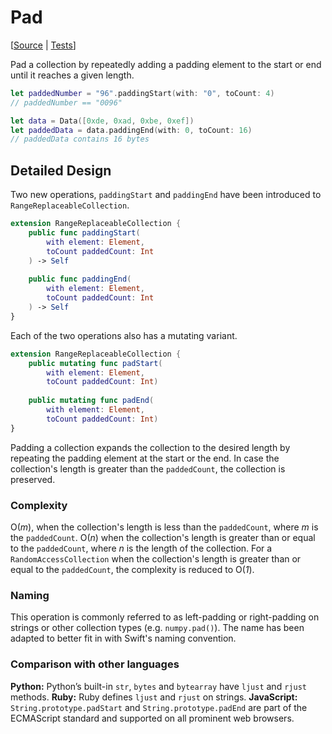 # Pad

[[Source](https://github.com/apple/swift-algorithms/blob/main/Sources/Algorithms/Pad.swift) | 
 [Tests](https://github.com/apple/swift-algorithms/blob/main/Tests/SwiftAlgorithmsTests/PadTests.swift)]

Pad a collection by repeatedly adding a padding element to the start or end until 
it reaches a given length.

```swift
let paddedNumber = "96".paddingStart(with: "0", toCount: 4)
// paddedNumber == "0096"

let data = Data([0xde, 0xad, 0xbe, 0xef])
let paddedData = data.paddingEnd(with: 0, toCount: 16)
// paddedData contains 16 bytes
```

## Detailed Design

Two new operations, `paddingStart` and `paddingEnd` have been introduced to
`RangeReplaceableCollection`.

```swift
extension RangeReplaceableCollection {
    public func paddingStart(
        with element: Element,
        toCount paddedCount: Int
    ) -> Self
  
    public func paddingEnd(
        with element: Element,
        toCount paddedCount: Int
    ) -> Self
}
```

Each of the two operations also has a mutating variant.

```swift
extension RangeReplaceableCollection {
    public mutating func padStart(
        with element: Element,
        toCount paddedCount: Int)
      
    public mutating func padEnd(
        with element: Element,
        toCount paddedCount: Int)
}
```

Padding a collection expands the collection to the desired length by repeating 
the padding element at the start or the end. In case the collection's length is 
greater than the `paddedCount`, the collection is preserved.

### Complexity

O(_m_), when the collection's length is less than the `paddedCount`, where _m_ is the 
`paddedCount`. O(_n_) when the collection's length is greater than or equal to the 
`paddedCount`, where _n_ is the length of the collection. For a `RandomAccessCollection`
when the collection's length is greater than or equal to the `paddedCount`, the 
complexity is reduced to O(_1_).

### Naming

This operation is commonly referred to as left-padding or right-padding on strings 
or other collection types (e.g. `numpy.pad()`). The name has been adapted to better
fit in with Swift's naming convention.

### Comparison with other languages

**Python:** Python’s built-in `str`, `bytes` and `bytearray` have `ljust` and 
`rjust` methods.
**Ruby:** Ruby defines `ljust` and `rjust` on strings.
**JavaScript:** `String.prototype.padStart` and `String.prototype.padEnd` are part
of the ECMAScript standard and supported on all prominent web browsers.

